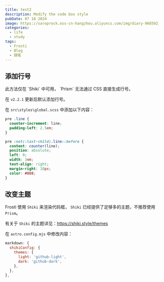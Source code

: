 ```yaml
---
title: test2
description: Modify the code box style
pubDate: 07 18 2024
image: https://saroprock.oss-cn-hangzhou.aliyuncs.com/img/diary-968592_1280.jpg
categories:
  - life
  - study
tags:
  - Frosti
  - Blog
  - 随笔
---
```



## 添加行号

<Warning>
  此方法仅在 `Shiki` 中可用， `Prism` 无法通过 CSS 直接生成行号。
</Warning>

<Info>在 `v2.2.1` 更新后默认添加行号。</Info>

在 `src\styles\global.scss` 中添加以下内容：

```scss
pre .line {
  counter-increment: line;
  padding-left: 2.5em;
}

pre :not(:last-child).line::before {
  content: counter(line);
  position: absolute;
  left: 0;
  width: 3em;
  text-align: right;
  margin-right: 10px;
  color: #888;
}
```

## 改变主题

Frosti 使用 `Shiki` 来渲染代码框， `Shiki` 已经提供了足够多的主题，不推荐使用 `Prism`。

有关于 `Shiki` 的主题详见：https://shiki.style/themes

在 `astro.config.mjs` 中修改内容：

```js
markdown: {
  shikiConfig: {
    themes: {
      light: 'github-light',
      dark: 'github-dark',
    },
  },
},
```
